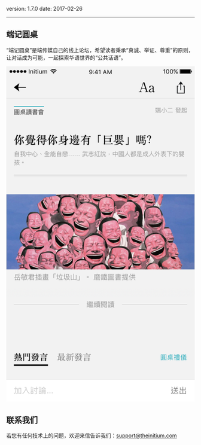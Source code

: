 version: 1.7.0
date: 2017-02-26

---

## 端记圆桌

“端记圆桌”是端传媒自己的线上论坛，希望读者秉承“真诚、举证、尊重”的原则，让对话成为可能，一起探索华语世界的“公共话语”。

![端记圆桌](./roundtable.png)

## 联系我们

若您有任何技术上的问题，欢迎来信告诉我们：[support@theinitium.com](mailto:support@theinitium.com)

